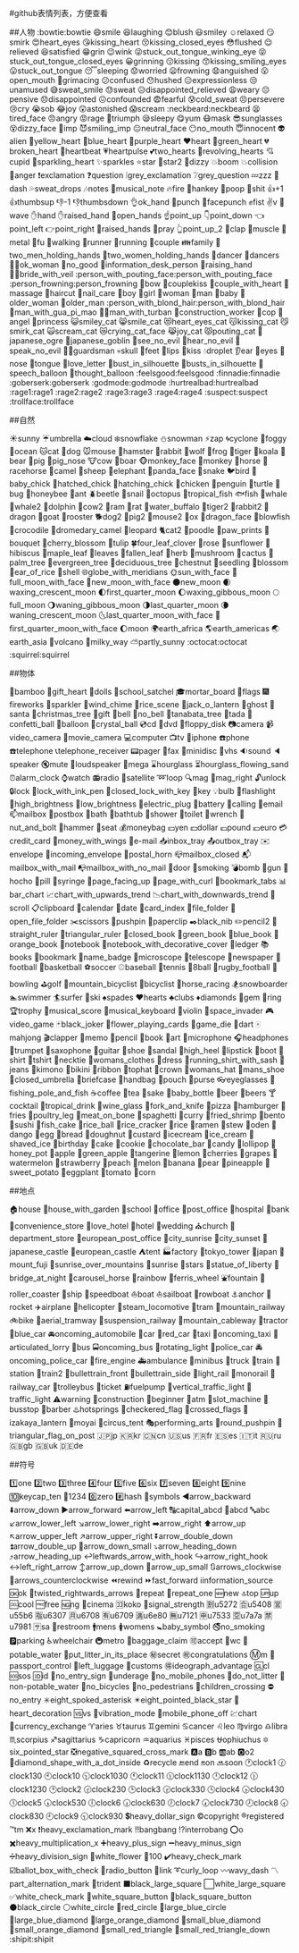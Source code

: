 #github表情列表，方便查看

##人物
:bowtie:bowtie
:smile:smile
:laughing:laughing
:blush:blush
:smiley:smiley
:relaxed:relaxed
:smirk:smirk
:heart_eyes:heart_eyes
:kissing_heart:kissing_heart
:kissing_closed_eyes:kissing_closed_eyes
:flushed:flushed
:relieved:relieved
:satisfied:satisfied
:grin:grin
:wink:wink
:stuck_out_tongue_winking_eye:stuck_out_tongue_winking_eye
:stuck_out_tongue_closed_eyes:stuck_out_tongue_closed_eyes
:grinning:grinning
:kissing:kissing
:kissing_smiling_eyes:kissing_smiling_eyes
:stuck_out_tongue:stuck_out_tongue
:sleeping:sleeping
:worried:worried
:frowning:frowning
:anguished:anguished
:open_mouth:open_mouth
:grimacing:grimacing
:confused:confused
:hushed:hushed
:expressionless:expressionless
:unamused:unamused
:sweat_smile:sweat_smile
:sweat:sweat
:disappointed_relieved:disappointed_relieved
:weary:weary
:pensive:pensive
:disappointed:disappointed
:confounded:confounded
:fearful:fearful
:cold_sweat:cold_sweat
:persevere:persevere
:cry:cry
:sob:sob
:joy:joy
:astonished:astonished
:scream:scream
:neckbeard:neckbeard
:tired_face:tired_face
:angry:angry
:rage:rage
:triumph:triumph
:sleepy:sleepy
:yum:yum
:mask:mask
:sunglasses:sunglasses
:dizzy_face:dizzy_face
:imp:imp
:smiling_imp:smiling_imp
:neutral_face:neutral_face
:no_mouth:no_mouth
:innocent:innocent
:alien:alien
:yellow_heart:yellow_heart
:blue_heart:blue_heart
:purple_heart:purple_heart
:heart:heart
:green_heart:green_heart
:broken_heart:broken_heart
:heartbeat:heartbeat
:heartpulse:heartpulse
:two_hearts:two_hearts
:revolving_hearts:revolving_hearts
:cupid:cupid
:sparkling_heart:sparkling_heart
:sparkles:sparkles
:star:star
:star2:star2
:dizzy:dizzy
:boom:boom
:collision:collision
:anger:anger
:exclamation:exclamation
:question:question
:grey_exclamation:grey_exclamation
:grey_question:grey_question
:zzz:zzz
:dash:dash
:sweat_drops:sweat_drops
:notes:notes
:musical_note:musical_note
:fire:fire
:hankey:hankey
:poop:poop
:shit:shit
:+1:+1
:thumbsup:thumbsup
:-1:-1
:thumbsdown:thumbsdown
:ok_hand:ok_hand
:punch:punch
:facepunch:facepunch
:fist:fist
:v:v
:wave:wave
:hand:hand
:raised_hand:raised_hand
:open_hands:open_hands
:point_up:point_up
:point_down:point_down
:point_left:point_left
:point_right:point_right
:raised_hands:raised_hands
:pray:pray
:point_up_2:point_up_2
:clap:clap
:muscle:muscle
:metal:metal
:fu:fu
:walking:walking
:runner:runner
:running:running
:couple:couple
:family:family
:two_men_holding_hands:two_men_holding_hands
:two_women_holding_hands:two_women_holding_hands
:dancer:dancer
:dancers:dancers
:ok_woman:ok_woman
:no_good:no_good
:information_desk_person:information_desk_person
:raising_hand:raising_hand
:bride_with_veil:bride_with_veil
:person_with_pouting_face:person_with_pouting_face
:person_frowning:person_frowning
:bow:bow
:couplekiss:couplekiss
:couple_with_heart:couple_with_heart
:massage:massage
:haircut:haircut
:nail_care:nail_care
:boy:boy
:girl:girl
:woman:woman
:man:man
:baby:baby
:older_woman:older_woman
:older_man:older_man
:person_with_blond_hair:person_with_blond_hair
:man_with_gua_pi_mao:man_with_gua_pi_mao
:man_with_turban:man_with_turban
:construction_worker:construction_worker
:cop:cop
:angel:angel
:princess:princess
:smiley_cat:smiley_cat
:smile_cat:smile_cat
:heart_eyes_cat:heart_eyes_cat
:kissing_cat:kissing_cat
:smirk_cat:smirk_cat
:scream_cat:scream_cat
:crying_cat_face:crying_cat_face
:joy_cat:joy_cat
:pouting_cat:pouting_cat
:japanese_ogre:japanese_ogre
:japanese_goblin:japanese_goblin
:see_no_evil:see_no_evil
:hear_no_evil:hear_no_evil
:speak_no_evil:speak_no_evil
:guardsman:guardsman
:skull:skull
:feet:feet
:lips:lips
:kiss:kiss
:droplet:droplet
:ear:ear
:eyes:eyes
:nose:nose
:tongue:tongue
:love_letter:love_letter
:bust_in_silhouette:bust_in_silhouette
:busts_in_silhouette:busts_in_silhouette
:speech_balloon:speech_balloon
:thought_balloon:thought_balloon
:feelsgood:feelsgood
:finnadie:finnadie
:goberserk:goberserk
:godmode:godmode
:hurtrealbad:hurtrealbad
:rage1:rage1
:rage2:rage2
:rage3:rage3
:rage4:rage4
:suspect:suspect
:trollface:trollface

##自然

:sunny:sunny
:umbrella:umbrella
:cloud:cloud
:snowflake:snowflake
:snowman:snowman
:zap:zap
:cyclone:cyclone
:foggy:foggy
:ocean:ocean
:cat:cat
:dog:dog
:mouse:mouse
:hamster:hamster
:rabbit:rabbit
:wolf:wolf
:frog:frog
:tiger:tiger
:koala:koala
:bear:bear
:pig:pig
:pig_nose:pig_nose
:cow:cow
:boar:boar
:monkey_face:monkey_face
:monkey:monkey
:horse:horse
:racehorse:racehorse
:camel:camel
:sheep:sheep
:elephant:elephant
:panda_face:panda_face
:snake:snake
:bird:bird
:baby_chick:baby_chick
:hatched_chick:hatched_chick
:hatching_chick:hatching_chick
:chicken:chicken
:penguin:penguin
:turtle:turtle
:bug:bug
:honeybee:honeybee
:ant:ant
:beetle:beetle
:snail:snail
:octopus:octopus
:tropical_fish:tropical_fish
:fish:fish
:whale:whale
:whale2:whale2
:dolphin:dolphin
:cow2:cow2
:ram:ram
:rat:rat
:water_buffalo:water_buffalo
:tiger2:tiger2
:rabbit2:rabbit2
:dragon:dragon
:goat:goat
:rooster:rooster
:dog2:dog2
:pig2:pig2
:mouse2:mouse2
:ox:ox
:dragon_face:dragon_face
:blowfish:blowfish
:crocodile:crocodile
:dromedary_camel:dromedary_camel
:leopard:leopard
:cat2:cat2
:poodle:poodle
:paw_prints:paw_prints
:bouquet:bouquet
:cherry_blossom:cherry_blossom
:tulip:tulip
:four_leaf_clover:four_leaf_clover
:rose:rose
:sunflower:sunflower
:hibiscus:hibiscus
:maple_leaf:maple_leaf
:leaves:leaves
:fallen_leaf:fallen_leaf
:herb:herb
:mushroom:mushroom
:cactus:cactus
:palm_tree:palm_tree
:evergreen_tree:evergreen_tree
:deciduous_tree:deciduous_tree
:chestnut:chestnut
:seedling:seedling
:blossom:blossom
:ear_of_rice:ear_of_rice
:shell:shell
:globe_with_meridians:globe_with_meridians
:sun_with_face:sun_with_face
:full_moon_with_face:full_moon_with_face
:new_moon_with_face:new_moon_with_face
:new_moon:new_moon
:waxing_crescent_moon:waxing_crescent_moon
:first_quarter_moon:first_quarter_moon
:waxing_gibbous_moon:waxing_gibbous_moon
:full_moon:full_moon
:waning_gibbous_moon:waning_gibbous_moon
:last_quarter_moon:last_quarter_moon
:waning_crescent_moon:waning_crescent_moon
:last_quarter_moon_with_face:last_quarter_moon_with_face
:first_quarter_moon_with_face:first_quarter_moon_with_face
:moon:moon
:earth_africa:earth_africa
:earth_americas:earth_americas
:earth_asia:earth_asia
:volcano:volcano
:milky_way:milky_way
:partly_sunny:partly_sunny
:octocat:octocat
:squirrel:squirrel

##物体

:bamboo:bamboo
:gift_heart:gift_heart
:dolls:dolls
:school_satchel:school_satchel
:mortar_board:mortar_board
:flags:flags
:fireworks:fireworks
:sparkler:sparkler
:wind_chime:wind_chime
:rice_scene:rice_scene
:jack_o_lantern:jack_o_lantern
:ghost:ghost
:santa:santa
:christmas_tree:christmas_tree
:gift:gift
:bell:bell
:no_bell:no_bell
:tanabata_tree:tanabata_tree
:tada:tada
:confetti_ball:confetti_ball
:balloon:balloon
:crystal_ball:crystal_ball
:cd:cd
:dvd:dvd
:floppy_disk:floppy_disk
:camera:camera
:video_camera:video_camera
:movie_camera:movie_camera
:computer:computer
:tv:tv
:iphone:iphone
:phone:phone
:telephone:telephone
:telephone_receiver:telephone_receiver
:pager:pager
:fax:fax
:minidisc:minidisc
:vhs:vhs
:sound:sound
:speaker:speaker
:mute:mute
:loudspeaker:loudspeaker
:mega:mega
:hourglass:hourglass
:hourglass_flowing_sand:hourglass_flowing_sand
:alarm_clock:alarm_clock
:watch:watch
:radio:radio
:satellite:satellite
:loop:loop
:mag:mag
:mag_right:mag_right
:unlock:unlock
:lock:lock
:lock_with_ink_pen:lock_with_ink_pen
:closed_lock_with_key:closed_lock_with_key
:key:key
:bulb:bulb
:flashlight:flashlight
:high_brightness:high_brightness
:low_brightness:low_brightness
:electric_plug:electric_plug
:battery:battery
:calling:calling
:email:email
:mailbox:mailbox
:postbox:postbox
:bath:bath
:bathtub:bathtub
:shower:shower
:toilet:toilet
:wrench:wrench
:nut_and_bolt:nut_and_bolt
:hammer:hammer
:seat:seat
:moneybag:moneybag
:yen:yen
:dollar:dollar
:pound:pound
:euro:euro
:credit_card:credit_card
:money_with_wings:money_with_wings
:e-mail:e-mail
:inbox_tray:inbox_tray
:outbox_tray:outbox_tray
:envelope:envelope
:incoming_envelope:incoming_envelope
:postal_horn:postal_horn
:mailbox_closed:mailbox_closed
:mailbox_with_mail:mailbox_with_mail
:mailbox_with_no_mail:mailbox_with_no_mail
:door:door
:smoking:smoking
:bomb:bomb
:gun:gun
:hocho:hocho
:pill:pill
:syringe:syringe
:page_facing_up:page_facing_up
:page_with_curl:page_with_curl
:bookmark_tabs:bookmark_tabs
:bar_chart:bar_chart
:chart_with_upwards_trend:chart_with_upwards_trend
:chart_with_downwards_trend:chart_with_downwards_trend
:scroll:scroll
:clipboard:clipboard
:calendar:calendar
:date:date
:card_index:card_index
:file_folder:file_folder
:open_file_folder:open_file_folder
:scissors:scissors
:pushpin:pushpin
:paperclip:paperclip
:black_nib:black_nib
:pencil2:pencil2
:straight_ruler:straight_ruler
:triangular_ruler:triangular_ruler
:closed_book:closed_book
:green_book:green_book
:blue_book:blue_book
:orange_book:orange_book
:notebook:notebook
:notebook_with_decorative_cover:notebook_with_decorative_cover
:ledger:ledger
:books:books
:bookmark:bookmark
:name_badge:name_badge
:microscope:microscope
:telescope:telescope
:newspaper:newspaper
:football:football
:basketball:basketball
:soccer:soccer
:baseball:baseball
:tennis:tennis
:8ball:8ball
:rugby_football:rugby_football
:bowling:bowling
:golf:golf
:mountain_bicyclist:mountain_bicyclist
:bicyclist:bicyclist
:horse_racing:horse_racing
:snowboarder:snowboarder
:swimmer:swimmer
:surfer:surfer
:ski:ski
:spades:spades
:hearts:hearts
:clubs:clubs
:diamonds:diamonds
:gem:gem
:ring:ring
:trophy:trophy
:musical_score:musical_score
:musical_keyboard:musical_keyboard
:violin:violin
:space_invader:space_invader
:video_game:video_game
:black_joker:black_joker
:flower_playing_cards:flower_playing_cards
:game_die:game_die
:dart:dart
:mahjong:mahjong
:clapper:clapper
:memo:memo
:pencil:pencil
:book:book
:art:art
:microphone:microphone
:headphones:headphones
:trumpet:trumpet
:saxophone:saxophone
:guitar:guitar
:shoe:shoe
:sandal:sandal
:high_heel:high_heel
:lipstick:lipstick
:boot:boot
:shirt:shirt
:tshirt:tshirt
:necktie:necktie
:womans_clothes:womans_clothes
:dress:dress
:running_shirt_with_sash:running_shirt_with_sash
:jeans:jeans
:kimono:kimono
:bikini:bikini
:ribbon:ribbon
:tophat:tophat
:crown:crown
:womans_hat:womans_hat
:mans_shoe:mans_shoe
:closed_umbrella:closed_umbrella
:briefcase:briefcase
:handbag:handbag
:pouch:pouch
:purse:purse
:eyeglasses:eyeglasses
:fishing_pole_and_fish:fishing_pole_and_fish
:coffee:coffee
:tea:tea
:sake:sake
:baby_bottle:baby_bottle
:beer:beer
:beers:beers
:cocktail:cocktail
:tropical_drink:tropical_drink
:wine_glass:wine_glass
:fork_and_knife:fork_and_knife
:pizza:pizza
:hamburger:hamburger
:fries:fries
:poultry_leg:poultry_leg
:meat_on_bone:meat_on_bone
:spaghetti:spaghetti
:curry:curry
:fried_shrimp:fried_shrimp
:bento:bento
:sushi:sushi
:fish_cake:fish_cake
:rice_ball:rice_ball
:rice_cracker:rice_cracker
:rice:rice
:ramen:ramen
:stew:stew
:oden:oden
:dango:dango
:egg:egg
:bread:bread
:doughnut:doughnut
:custard:custard
:icecream:icecream
:ice_cream:ice_cream
:shaved_ice:shaved_ice
:birthday:birthday
:cake:cake
:cookie:cookie
:chocolate_bar:chocolate_bar
:candy:candy
:lollipop:lollipop
:honey_pot:honey_pot
:apple:apple
:green_apple:green_apple
:tangerine:tangerine
:lemon:lemon
:cherries:cherries
:grapes:grapes
:watermelon:watermelon
:strawberry:strawberry
:peach:peach
:melon:melon
:banana:banana
:pear:pear
:pineapple:pineapple
:sweet_potato:sweet_potato
:eggplant:eggplant
:tomato:tomato
:corn:corn

##地点

:house:house
:house_with_garden:house_with_garden
:school:school
:office:office
:post_office:post_office
:hospital:hospital
:bank:bank
:convenience_store:convenience_store
:love_hotel:love_hotel
:hotel:hotel
:wedding:wedding
:church:church
:department_store:department_store
:european_post_office:european_post_office
:city_sunrise:city_sunrise
:city_sunset:city_sunset
:japanese_castle:japanese_castle
:european_castle:european_castle
:tent:tent
:factory:factory
:tokyo_tower:tokyo_tower
:japan:japan
:mount_fuji:mount_fuji
:sunrise_over_mountains:sunrise_over_mountains
:sunrise:sunrise
:stars:stars
:statue_of_liberty:statue_of_liberty
:bridge_at_night:bridge_at_night
:carousel_horse:carousel_horse
:rainbow:rainbow
:ferris_wheel:ferris_wheel
:fountain:fountain
:roller_coaster:roller_coaster
:ship:ship
:speedboat:speedboat
:boat:boat
:sailboat:sailboat
:rowboat:rowboat
:anchor:anchor
:rocket:rocket
:airplane:airplane
:helicopter:helicopter
:steam_locomotive:steam_locomotive
:tram:tram
:mountain_railway:mountain_railway
:bike:bike
:aerial_tramway:aerial_tramway
:suspension_railway:suspension_railway
:mountain_cableway:mountain_cableway
:tractor:tractor
:blue_car:blue_car
:oncoming_automobile:oncoming_automobile
:car:car
:red_car:red_car
:taxi:taxi
:oncoming_taxi:oncoming_taxi
:articulated_lorry:articulated_lorry
:bus:bus
:oncoming_bus:oncoming_bus
:rotating_light:rotating_light
:police_car:police_car
:oncoming_police_car:oncoming_police_car
:fire_engine:fire_engine
:ambulance:ambulance
:minibus:minibus
:truck:truck
:train:train
:station:station
:train2:train2
:bullettrain_front:bullettrain_front
:bullettrain_side:bullettrain_side
:light_rail:light_rail
:monorail:monorail
:railway_car:railway_car
:trolleybus:trolleybus
:ticket:ticket
:fuelpump:fuelpump
:vertical_traffic_light:vertical_traffic_light
:traffic_light:traffic_light
:warning:warning
:construction:construction
:beginner:beginner
:atm:atm
:slot_machine:slot_machine
:busstop:busstop
:barber:barber
:hotsprings:hotsprings
:checkered_flag:checkered_flag
:crossed_flags:crossed_flags
:izakaya_lantern:izakaya_lantern
:moyai:moyai
:circus_tent:circus_tent
:performing_arts:performing_arts
:round_pushpin:round_pushpin
:triangular_flag_on_post:triangular_flag_on_post
:jp:jp
:kr:kr
:cn:cn
:us:us
:fr:fr
:es:es
:it:it
:ru:ru
:gb:gb
:uk:uk
:de:de

##符号

:one:one
:two:two
:three:three
:four:four
:five:five
:six:six
:seven:seven
:eight:eight
:nine:nine
:keycap_ten:keycap_ten
:1234:1234
:zero:zero
:hash:hash
:symbols:symbols
:arrow_backward:arrow_backward
:arrow_down:arrow_down
:arrow_forward:arrow_forward
:arrow_left:arrow_left
:capital_abcd:capital_abcd
:abcd:abcd
:abc:abc
:arrow_lower_left:arrow_lower_left
:arrow_lower_right:arrow_lower_right
:arrow_right:arrow_right
:arrow_up:arrow_up
:arrow_upper_left:arrow_upper_left
:arrow_upper_right:arrow_upper_right
:arrow_double_down:arrow_double_down
:arrow_double_up:arrow_double_up
:arrow_down_small:arrow_down_small
:arrow_heading_down:arrow_heading_down
:arrow_heading_up:arrow_heading_up
:leftwards_arrow_with_hook:leftwards_arrow_with_hook
:arrow_right_hook:arrow_right_hook
:left_right_arrow:left_right_arrow
:arrow_up_down:arrow_up_down
:arrow_up_small:arrow_up_small
:arrows_clockwise:arrows_clockwise
:arrows_counterclockwise:arrows_counterclockwise
:rewind:rewind
:fast_forward:fast_forward
:information_source:information_source
:ok:ok
:twisted_rightwards_arrows:twisted_rightwards_arrows
:repeat:repeat
:repeat_one:repeat_one
:new:new
:top:top
:up:up
:cool:cool
:free:free
:ng:ng
:cinema:cinema
:koko:koko
:signal_strength:signal_strength
:u5272:u5272
:u5408:u5408
:u55b6:u55b6
:u6307:u6307
:u6708:u6708
:u6709:u6709
:u6e80:u6e80
:u7121:u7121
:u7533:u7533
:u7a7a:u7a7a
:u7981:u7981
:sa:sa
:restroom:restroom
:mens:mens
:womens:womens
:baby_symbol:baby_symbol
:no_smoking:no_smoking
:parking:parking
:wheelchair:wheelchair
:metro:metro
:baggage_claim:baggage_claim
:accept:accept
:wc:wc
:potable_water:potable_water
:put_litter_in_its_place:put_litter_in_its_place
:secret:secret
:congratulations:congratulations
:m:m
:passport_control:passport_control
:left_luggage:left_luggage
:customs:customs
:ideograph_advantage:ideograph_advantage
:cl:cl
:sos:sos
:id:id
:no_entry_sign:no_entry_sign
:underage:underage
:no_mobile_phones:no_mobile_phones
:do_not_litter:do_not_litter
:non-potable_water:non-potable_water
:no_bicycles:no_bicycles
:no_pedestrians:no_pedestrians
:children_crossing:children_crossing
:no_entry:no_entry
:eight_spoked_asterisk:eight_spoked_asterisk
:eight_pointed_black_star:eight_pointed_black_star
:heart_decoration:heart_decoration
:vs:vs
:vibration_mode:vibration_mode
:mobile_phone_off:mobile_phone_off
:chart:chart
:currency_exchange:currency_exchange
:aries:aries
:taurus:taurus
:gemini:gemini
:cancer:cancer
:leo:leo
:virgo:virgo
:libra:libra
:scorpius:scorpius
:sagittarius:sagittarius
:capricorn:capricorn
:aquarius:aquarius
:pisces:pisces
:ophiuchus:ophiuchus
:six_pointed_star:six_pointed_star
:negative_squared_cross_mark:negative_squared_cross_mark
:a:a
:b:b
:ab:ab
:o2:o2
:diamond_shape_with_a_dot_inside:diamond_shape_with_a_dot_inside
:recycle:recycle
:end:end
:on:on
:soon:soon
:clock1:clock1
:clock130:clock130
:clock10:clock10
:clock1030:clock1030
:clock11:clock11
:clock1130:clock1130
:clock12:clock12
:clock1230:clock1230
:clock2:clock2
:clock230:clock230
:clock3:clock3
:clock330:clock330
:clock4:clock4
:clock430:clock430
:clock5:clock5
:clock530:clock530
:clock6:clock6
:clock630:clock630
:clock7:clock7
:clock730:clock730
:clock8:clock8
:clock830:clock830
:clock9:clock9
:clock930:clock930
:heavy_dollar_sign:heavy_dollar_sign
:copyright:copyright
:registered:registered
:tm:tm
:x:x
:heavy_exclamation_mark:heavy_exclamation_mark
:bangbang:bangbang
:interrobang:interrobang
:o:o
:heavy_multiplication_x:heavy_multiplication_x
:heavy_plus_sign:heavy_plus_sign
:heavy_minus_sign:heavy_minus_sign
:heavy_division_sign:heavy_division_sign
:white_flower:white_flower
:100:100
:heavy_check_mark:heavy_check_mark
:ballot_box_with_check:ballot_box_with_check
:radio_button:radio_button
:link:link
:curly_loop:curly_loop
:wavy_dash:wavy_dash
:part_alternation_mark:part_alternation_mark
:trident:trident
:black_large_square:black_large_square
:white_large_square:white_large_square
:white_check_mark:white_check_mark
:white_square_button:white_square_button
:black_square_button:black_square_button
:black_circle:black_circle
:white_circle:white_circle
:red_circle:red_circle
:large_blue_circle:large_blue_circle
:large_blue_diamond:large_blue_diamond
:large_orange_diamond:large_orange_diamond
:small_blue_diamond:small_blue_diamond
:small_orange_diamond:small_orange_diamond
:small_red_triangle:small_red_triangle
:small_red_triangle_down:small_red_triangle_down
:shipit:shipit

